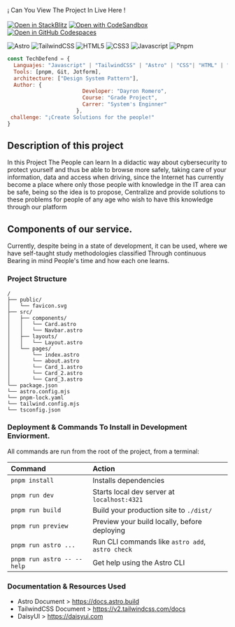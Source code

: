 
¡ Can You View The Project In Live Here ! <br>
<br>
[![Open in StackBlitz](https://developer.stackblitz.com/img/open_in_stackblitz.svg)](https://stackblitz.com/github/withastro/astro/tree/latest/examples/basics)
[![Open with CodeSandbox](https://assets.codesandbox.io/github/button-edit-lime.svg)](https://codesandbox.io/p/sandbox/github/withastro/astro/tree/latest/examples/basics)
[![Open in GitHub Codespaces](https://github.com/codespaces/badge.svg)](https://codespaces.new/withastro/astro?devcontainer_path=.devcontainer/basics/devcontainer.json)

![Astro](https://img.shields.io/badge/Astro-0C1222?style=for-the-badge&logo=astro&logoColor=FDFDFE)
![TailwindCSS](https://img.shields.io/badge/Tailwind_CSS-38B2AC?style=for-the-badge&logo=tailwind-css&logoColor=white)
![HTML5](https://img.shields.io/badge/HTML5-E34F26?style=for-the-badge&logo=html5&logoColor=white)
![CSS3](https://img.shields.io/badge/CSS3-1572B6?style=for-the-badge&logo=css3&logoColor=white)
![Javascript](https://img.shields.io/badge/JavaScript-323330?style=for-the-badge&logo=javascript&logoColor=F7DF1E)
![Pnpm](https://img.shields.io/badge/pnpm-yellow?style=for-the-badge&logo=pnpm&logoColor=white)

```javascript
const TechDefend = {
  Languajes: "Javascript" | "TailwindCSS" | "Astro" | "CSS"| "HTML" | "CSS"| "TypeScript",
  Tools: [pnpm, Git, Jotform],
  architecture: ["Design System Pattern"],
  Author: {
                        Developer: "Dayron Romero",
                        Course: "Grade Project",
                        Carrer: "System's Enginner"
                      },
 challenge: "¡Create Solutions for the people!"
}
```

## Description of this project
In this Project The People can learn In a didactic way about cybersecurity to protect yourself and thus be able to browse more safely, taking care of your information, data and access when driving, since the Internet has currently become a place where only those people with knowledge in the IT area can be safe, being so the idea is to propose,  Centralize and provide solutions to these problems for people of any age who wish to have this knowledge through our platform

## Components of our service. 
Currently, despite being in a state of development, it can be used, where we have self-taught study methodologies classified Through continuous Bearing in mind People's time and how each one learns. 


### Project Structure

```text
/
├── public/
│   └── favicon.svg
├── src/
│   ├── components/
│   │   └── Card.astro
│   │   └── Navbar.astro
│   ├── layouts/
│   │   └── Layout.astro
│   └── pages/
│       └── index.astro
│       └── about.astro
│       └── Card_1.astro
│       └── Card_2.astro
│       └── Card_3.astro
└── package.json
└── astro.config.mjs
└── pnpm-lock.yaml
└── tailwind.config.mjs
└── tsconfig.json
```

### Deployment & Commands To Install in Development Enviorment. 

All commands are run from the root of the project, from a terminal:

| Command                   | Action                                           |
| :------------------------ | :----------------------------------------------- |
| `pnpm install`             | Installs dependencies                            |
| `pnpm run dev`             | Starts local dev server at `localhost:4321`      |
| `pnpm run build`           | Build your production site to `./dist/`          |
| `pnpm run preview`         | Preview your build locally, before deploying     |
| `pnpm run astro ...`       | Run CLI commands like `astro add`, `astro check` |
| `pnpm run astro -- --help` | Get help using the Astro CLI                     |

### Documentation & Resources Used

- Astro Document > https://docs.astro.build
- TailwindCSS Document > https://v2.tailwindcss.com/docs
- DaisyUI > https://daisyui.com
